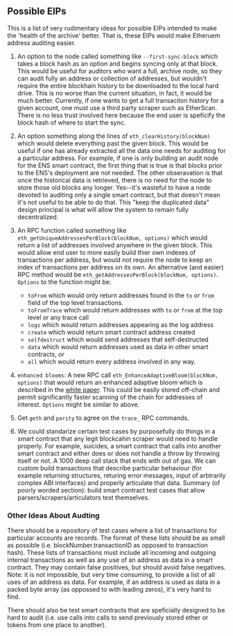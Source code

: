 ## Possible EIPs

This is a list of very rudimentary ideas for possible EIPs intended to make the 'health of the archive' better. That is, these EIPs would make Etheruem address auditing easier.

1. An option to the node called something like `--first-sync-block` which takes a block hash as an option and begins syncing only at that block. This would be useful for auditors who want a full, archive node, so they can audit fully an address or collection of addresses, but wouldn't require the entire blockhain history to be downloaded to the local hard drive. This is no worse than the current situation, in fact, it would be much better. Currently, if one wants to get a full transaciton history for a given account, one must use a third party scraper such as EtherScan. There is no less trust involved here because the end user is speficify the block hash of where to start the sync.


2. An option something along the lines of `eth_clearHistory(blockNum)` which would delete everything past the given block. This would be useful if one has already extracted all the data one needs for auditing for a particular address. For example, if one is only building an audit node for the ENS smart contract, the first thing that is true is that blocks prior to the ENS's deployment are not needed. The other obseravation is that once the historical data is retrieved, there is no need for the node to store those old blocks any longer. Yes--it's wasteful to have a node devoted to auditing only a single smart contract, but that doesn't mean it's not useful to be able to do that. This "keep the duplicated data" design principal is what will allow the system to remain fully decentralized.


3. An RPC function called something like `eth_getUniqueAddressesPerBlock(blockNum, options)` which would return a list of addresses involved anywhere in the given block. This would allow end user to more easily build thier own indexes of transactions per address, but would not require the node to keep an index of transactions per address on its own. An alternative (and easier) RPC method would be `eth_getAddressesPerBlock(blockNum, options)`. `Options` to the function might be:

    - `toFrom` which would only return addresses found in the `to` or `from` field of the top level transactions.
    - `toFromTrace` which would return addresses with `to` or `from` at the top level or any trace call
    - `logs` which would return addresses appearing as the log address
    - `create` which would return smart contract address created
    - `selfdestruct` which would send addresses that self-destructed
    - `data` which would return addresses used as data in other smart contracts, or
    - `all` which would return every address involved in any way.

4. `enhanced blooms`: A new RPC call `eth_EnhanceAdaptiveBloom(blockNum, options)` that would return an enhanced adaptive bloom which is described in the [white paper](../../src/other/papers). This could be easily stored off-chain and permit significantly faster scanning of the chain for addresses of interest. `Options` might be similar to above.


5. Get `geth` and `parity` to agree on the `trace_` RPC commands.

6. We could standarize certain test cases by purposefully do things in a smart contract that any legit blockcahin scraper would need to handle properly. For example, suicides, a smart contract that calls into another smart contract and either does or does not handle a throw by throwing itself or not. A 1000 deep call stack that ends with out of gas. We can custom build transactions that describe particular behaviour (for example returning structures, returing error messages, input of arbtrarily complex ABI interfaces) and properly articulate that data. Summary (of poorly worded section): build smart contract test cases that allow parsers/scrapers/articulators test themselves.

### Other Ideas About Audting

There should be a repository of test cases where a list of transactions for particular accounts are records. The format of these lists should be as small as possible (i.e. blockNumber.transactionID as opposed to transaction hash). These lists of transactions must include all incoming and outgoing internal transactions as well as any use of an address as data in a smart contract. They may contain false positives, but should avoid false negatives. Note: it is not impossible, but very time consuming, to provide a list of all uses of an address as data. For example, if an address is used as data in a packed byte array (as oppossed to with leading zeros), it's very hard to find.

There should also be test smart contracts that are speficially designed to be hard to audit (i.e. use calls into calls to send previously stored ether or tokens from one place to another).

